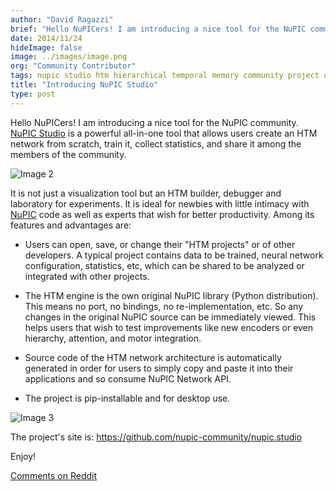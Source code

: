```yaml
---
author: "David Ragazzi"
brief: "Hello NuPICers! I am introducing a nice tool for the NuPIC community. NuPIC Studio is a powerful all-in-one tool that allows users create an HTM network from scratch, train it"
date: 2014/11/24
hideImage: false
image: ../images/image.png
org: "Community Contributor"
tags: nupic studio htm hierarchical temporal memory community project open source lab
title: "Introducing NuPIC Studio"
type: post
---
```


Hello NuPICers! I am introducing a nice tool for the NuPIC community.
[NuPIC Studio](https://github.com/nupic-community/nupic.studio) is a powerful
all-in-one tool that allows users create an HTM network from scratch, train it,
collect statistics, and share it among the members of the community.

![Image 2](../images/image2.png)

It is not just a visualization tool but an HTM builder, debugger and laboratory
for experiments. It is ideal for newbies with little intimacy with
[NuPIC](https://github.com/numenta/nupic) code as well as experts that wish for
better productivity. Among its features and advantages are:

* Users can open, save, or change their "HTM projects" or of other
  developers. A typical project contains data to be trained, neural network
  configuration, statistics, etc, which can be shared to be analyzed or
  integrated with other projects.

* The HTM engine is the own original NuPIC library (Python distribution). This
  means no port, no bindings, no re-implementation, etc. So any changes in the
  original NuPIC source can be immediately viewed. This helps users that wish to
  test improvements like new encoders or even hierarchy, attention, and motor
  integration.

* <i></i> Source code of the HTM network architecture is automatically generated
  in order for users to simply copy and paste it into their applications and so
  consume NuPIC Network API.

* The project is pip-installable and for desktop use.

![Image 3](../images/image3.png)

The project's site is: <https://github.com/nupic-community/nupic.studio>

Enjoy!

[Comments on Reddit](http://www.reddit.com/r/MachineLearning/comments/2nazbi/introducing_nupic_studio/)
